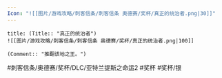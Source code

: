 ```yaml
---
Icon: "![[图片/游戏攻略/刺客信条/刺客信条 奥德赛/奖杯/真正的统治者.png|30]]"
---
```

```ad-common-silver-trophy
title: (Title:: "真正的统治者")
![[图片/游戏攻略/刺客信条/刺客信条 奥德赛/奖杯/真正的统治者.png|100]]

(Comment:: "推翻该地之王。")
```

#刺客信条/奥德赛/奖杯/DLC/亚特兰提斯之命运2 #奖杯 #奖杯/银
